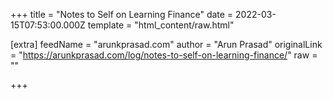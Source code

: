 
+++
title = "Notes to Self on Learning Finance"
date = 2022-03-15T07:53:00.000Z
template = "html_content/raw.html"

[extra]
feedName = "arunkprasad.com"
author = "Arun Prasad"
originalLink = "https://arunkprasad.com/log/notes-to-self-on-learning-finance/"
raw = ""

+++

